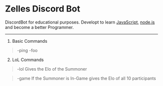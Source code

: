 # Zelles Discord Bot

DiscordBot for educational purposes. Developt to learn [JavaScript](https://developer.mozilla.org/de/docs/Web/JavaScript), [node.js](https://nodejs.org/en/) and become a better Programmer.

---

1. Basic Commands
> -ping
> -foo

2. LoL Commands
> -lol <Summoner Name>
>Gives the Elo of the Summoner

> -game <Summoner Name>
>If the Summoner is In-Game gives the Elo of all 10 participants
